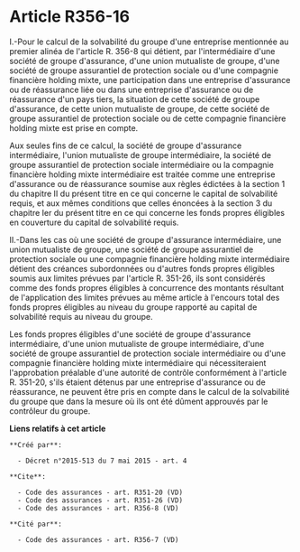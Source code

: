 # Article R356-16

I.-Pour le calcul de la solvabilité du groupe d'une entreprise mentionnée au premier alinéa de l'article R. 356-8 qui
détient, par l'intermédiaire d'une société de groupe d'assurance, d'une union mutualiste de groupe, d'une société de groupe
assurantiel de protection sociale ou d'une compagnie financière holding mixte, une participation dans une entreprise
d'assurance ou de réassurance liée ou dans une entreprise d'assurance ou de réassurance d'un pays tiers, la situation de
cette société de groupe d'assurance, de cette union mutualiste de groupe, de cette société de groupe assurantiel de
protection sociale ou de cette compagnie financière holding mixte est prise en compte. 

Aux seules fins de ce calcul, la société de groupe d'assurance intermédiaire, l'union mutualiste de groupe intermédiaire, la
société de groupe assurantiel de protection sociale intermédiaire ou la compagnie financière holding mixte intermédiaire est
traitée comme une entreprise d'assurance ou de réassurance soumise aux règles édictées à la section 1 du chapitre II du
présent titre en ce qui concerne le capital de solvabilité requis, et aux mêmes conditions que celles énoncées à la section 3
du chapitre Ier du présent titre en ce qui concerne les fonds propres éligibles en couverture du capital de solvabilité
requis. 

II.-Dans les cas où une société de groupe d'assurance intermédiaire, une union mutualiste de groupe, une société de groupe
assurantiel de protection sociale ou une compagnie financière holding mixte intermédiaire détient des créances subordonnées
ou d'autres fonds propres éligibles soumis aux limites prévues par l'article R. 351-26, ils sont considérés comme des fonds
propres éligibles à concurrence des montants résultant de l'application des limites prévues au même article à l'encours total
des fonds propres éligibles au niveau du groupe rapporté au capital de solvabilité requis au niveau du groupe. 

Les fonds propres éligibles d'une société de groupe d'assurance intermédiaire, d'une union mutualiste de groupe
intermédiaire, d'une société de groupe assurantiel de protection sociale intermédiaire ou d'une compagnie financière holding
mixte intermédiaire qui nécessiteraient l'approbation préalable d'une autorité de contrôle conformément à l'article R.
351-20, s'ils étaient détenus par une entreprise d'assurance ou de réassurance, ne peuvent être pris en compte dans le calcul
de la solvabilité du groupe que dans la mesure où ils ont été dûment approuvés par le contrôleur du groupe.

**Liens relatifs à cet article**

	**Créé par**:

	  - Décret n°2015-513 du 7 mai 2015 - art. 4

	**Cite**:

	  - Code des assurances - art. R351-20 (VD)
	  - Code des assurances - art. R351-26 (VD)
	  - Code des assurances - art. R356-8 (VD)

	**Cité par**:

	  - Code des assurances - art. R356-7 (VD)
